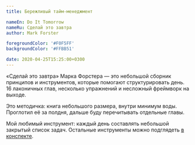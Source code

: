 ```yaml
---
title: Бережливый тайм-менеджмент

nameEn: Do It Tomorrow
nameRu: Сделай это завтра
author: Mark Forster

foregroundColor: '#F0F5FF'
backgroundColor: '#FFBB51'

date: 2020-04-25T15:25:00+0300
---
```


«Сделай это завтра» Марка Форстера — это небольшой сборник принципов и инструментов, которые помогают структурировать день. 16 лаконичных глав, несколько упражнений и несложный фреймворк на выходе.

Это методичка: книга небольшого размера, внутри минимум воды. Проглотил её за полдня, дальше буду перечитывать отдельные главы.

Мой любимый инструмент: каждый день составлять небольшой закрытый список задач. Остальные инструменты можно подглядеть [в конспекте](https://vc.ru/books/74357-konspekt-knigi-marka-forstera-sdelay-eto-zavtra).
